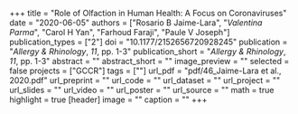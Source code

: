 +++
title = "Role of Olfaction in Human Health: A Focus on Coronaviruses"
date = "2020-06-05"
authors = ["Rosario B Jaime-Lara", "_Valentina Parma_", "Carol H Yan", "Farhoud Faraji", "Paule V Joseph"]
publication_types = ["2"]
doi = "10.1177/2152656720928245"
publication = "*Allergy & Rhinology*, *11*, pp. 1-3"
publication_short = "*Allergy & Rhinology*, *11*, pp. 1-3"
abstract = ""
abstract_short = ""
image_preview = ""
selected = false
projects = ["GCCR"]
tags = [""]
url_pdf = "pdf/46_Jaime-Lara et al., 2020.pdf"
url_preprint = ""
url_code = ""
url_dataset = ""
url_project = ""
url_slides = ""
url_video = ""
url_poster = ""
url_source = ""
math = true
highlight = true
[header]
image = ""
caption = ""
+++
